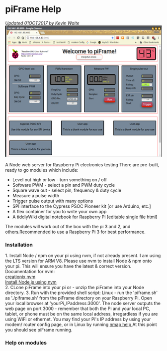 # piFrame Help
<i>Updated 01OCT2017 by Kevin Waite</i>
<br>
<img src="pi-frame-1-800.png">
<br>
<p>A Node web server for Raspberry Pi electronics testing
There are pre-built, ready to go modules which include:
<ul>
  <li> Level out high or low - turn something on / off </li>
  <li> Software PWM - select a pin and PWM duty cycle </li>
  <li> Square wave out - select pin, frequency & duty cycle</li>
  <li> Measure a pulse width</li>
  <li> Trigger pulse output with many options</li>
  <li> SPI interface to the Cypress PSOC Pioneer kit [or use Arduino, etc.]</li>
  <li> A flex container for you to write your own app</li> 
  <li> A tiddlyWiki digital notebook for Raspberry Pi [editable single file html] </li>
</ul>
The modules will work out of the box with the pi 3 and 2, and others.Recommended to use a Raspberry Pi 3 for best performance. 
<h3>Installation</h3>
1. Install Node / npm on your pi using nvm, if not already present. I am using the LTS version for ARM V8.  
    Please use nvm to install Node & npm onto your pi. This will ensure you have the latest & correct version.
    Documentation for nvm: 
    <br>
    <a href="https://github.com/creationix/nvm#verify-installation">creationix nvm</a>
    <br>
    <a href="https://www.losant.com/blog/how-to-install-nodejs-on-raspberry-pi">Install Node.js using nvm</a>
    <br>
2. CLone piFrame into your pi or - unzip the piFrame into your Node directory.
3. Run with the provided shell script:
    Linux - run the 'piframe.sh' as './piframe.sh' from the piFrame directory on your Raspberry Pi. Open your local browser       at 'yourPi_IPaddress:3000'. The node server outputs the web page on port 3000 - remember that both the Pi and your local     PC, tablet, or phone must be on the same local address, irregardless if you are using WiFi or ethernet.
    You may find your Pi's IP address by using your modem/ router config page, or in Linux by running <a    href="https://www.raspberrypi.org/documentation/remote-access/ip-address.md"> nmap help </a>
    At this point you should see piFrame running. 
<br>
<h3>Help on modules</h3>





</p>

